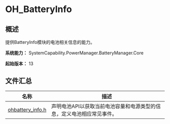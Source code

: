 # OH_BatteryInfo

## 概述

提供BatteryInfo模块的电池相关信息的能力。

**系统能力：** SystemCapability.PowerManager.BatteryManager.Core

**起始版本：** 13
## 文件汇总

| 名称 | 描述 |
| -- | -- |
| [ohbattery_info.h](capi-ohbattery-info-h.md) | 声明电池API以获取当前电池容量和电源类型的信息，定义电池相应常见事件。 |